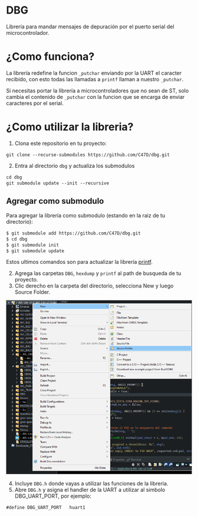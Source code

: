 # DBG

Librería para mandar mensajes de depuración por el puerto serial del microcontrolador.

# ¿Como funciona?

La librería redefine la funcion `_putchar` enviando por la UART el caracter recibido,
con esto todas las llamadas a `printf` llaman a nuestro `_putchar`.

Si necesitas portar la librería a microcontroladores que no sean de ST, solo cambia
el contenido de `_putchar` con la funcion que se encarga de enviar caracteres por el serial.

# ¿Como utilizar la libreria?

1. Clona este repositorio en tu proyecto:
```
git clone --recurse-submodules https://github.com/C47D/dbg.git
```

2. Entra al directorio `dbg` y actualiza los submodulos
```
cd dbg
git submodule update --init --recursive
```

## Agregar como submodulo

Para agregar la librería como submodulo (estando en la raiz de tu directorio):
```
$ git submodule add https://github.com/C47D/dbg.git
$ cd dbg
$ git submodule init
$ git submodule update
```
Estos ultimos comandos son para actualizar la librería [printf](https://github.com/mpaland/printf).

2. Agrega las carpetas `DBG`, `hexdump` y `printf` al path de busqueda de tu proyecto.
3. Clic derecho en la carpeta del directorio, selecciona New y luego Source Folder.

![How to add a new source folder](img/add_source_dir.png)

4. Incluye `DBG.h` donde vayas a utilizar las funciones de la libreria.
5. Abre `DBG.h` y asigna el handler de la UART a utilizar al simbolo DBG_UART_PORT, por ejemplo:
```
#define DBG_UART_PORT	huart1
```
